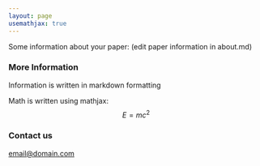 ```yaml
---
layout: page
usemathjax: true
---
```


Some information about your paper: (edit paper information in about.md)

### More Information
Information is written in markdown formatting

Math is written using mathjax:
$$E=mc^2$$

### Contact us
[email@domain.com](mailto:email@domain.com)